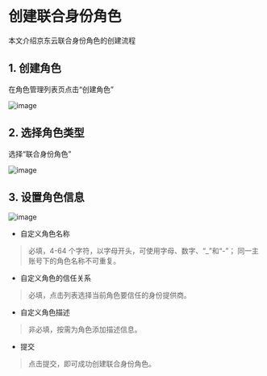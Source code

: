 # 创建联合身份角色

本文介绍京东云联合身份角色的创建流程

## 1. 创建角色
在角色管理列表页点击“创建角色”

![image](../../../../../../image/IAM/RoleNew/list.png)

## 2. 选择角色类型
选择“联合身份角色”

![image](../../../../../../image/IAM/RoleNew/create-select.png)

## 3. 设置角色信息

![image](../../../../../../image/IAM/RoleNew/createfederaterole.png)

- 自定义角色名称
> 必填，4-64 个字符，以字母开头，可使用字母、数字、“_”和“-”；
同一主账号下的角色名称不可重复。

- 自定义角色的信任关系

> 必填，点击列表选择当前角色要信任的身份提供商。                 

- 自定义角色描述
> 非必填，按需为角色添加描述信息。

- 提交
> 点击提交，即可成功创建联合身份角色。

